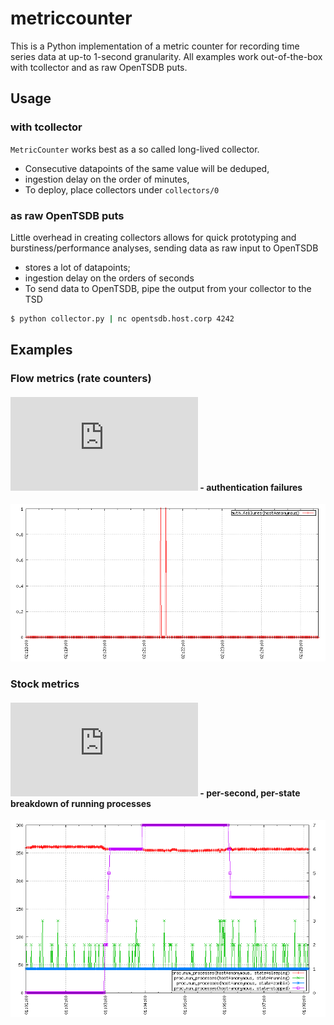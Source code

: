 # metriccounter
This is a Python implementation of a metric counter for recording time series data at up-to 1-second granularity. All examples work out-of-the-box with tcollector and as raw OpenTSDB puts.
## Usage
### with tcollector
`MetricCounter` works best as a so called long-lived collector.
* Consecutive datapoints of the same value will be deduped,
* ingestion delay on the order of minutes,
* To deploy, place collectors under `collectors/0`

### as raw OpenTSDB puts
Little overhead in creating collectors allows for quick prototyping and burstiness/performance analyses, sending data as raw input to OpenTSDB
* stores a lot of datapoints; 
* ingestion delay on the orders of seconds
* To send data to OpenTSDB, pipe the output from your collector to the TSD
```sh
$ python collector.py | nc opentsdb.host.corp 4242
```
## Examples
### Flow metrics (rate counters)

#### ![authfailures.py](https://github.com/oozie/metriccounter/blob/master/examples/authfailures.py) - authentication failures
![](https://raw.githubusercontent.com/oozie/metriccounter/gh-pages/images/authfailures.png)

### Stock metrics
#### ![numprocesses.py](https://github.com/oozie/metriccounter/blob/master/examples/numprocesses.py) - per-second, per-state breakdown of running processes

![](https://raw.githubusercontent.com/oozie/metriccounter/gh-pages/images/numprocesses.png)
